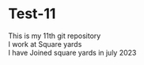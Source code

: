 # Test-11
This is my 11th git repository
<br>
I work at Square yards
<br>
I have Joined square yards in july 2023
